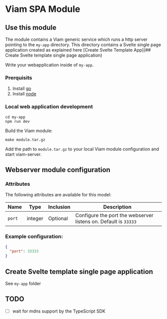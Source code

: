 # Viam SPA Module

## Use this module

The module contains a Viam generic service which runs a http server pointing to the `my-app` directory. This directory contains a Svelte single page application created as explained here [Create Svelte Template App](## Create Svelte template single page application)

Write your webapplication inside of `my-app`.

### Prerquisits

1. Install [go](https://go.dev/doc/install)
2. Install [node](https://nodejs.org/en/download/)

### Local web application development

```
cd my-app
npm run dev
```

Build the Viam module:

```
make module.tar.gz
```

Add the path to `module.tar.gz` to your local Viam module configuration and start viam-server.

## Webserver module configuration

### Attributes

The following attributes are available for this model:

| Name   | Type    | Inclusion | Description                                                     |
| ------ | ------- | --------- | --------------------------------------------------------------- |
| `port` | integer | Optional  | Configure the port the webserver listens on. Default is `33333` |

### Example configuration:

```json
{
  "port": 33333
}
```

## Create Svelte template single page application

See `my-app` folder

## TODO

- [ ] wait for mdns support by the TypeScript SDK
